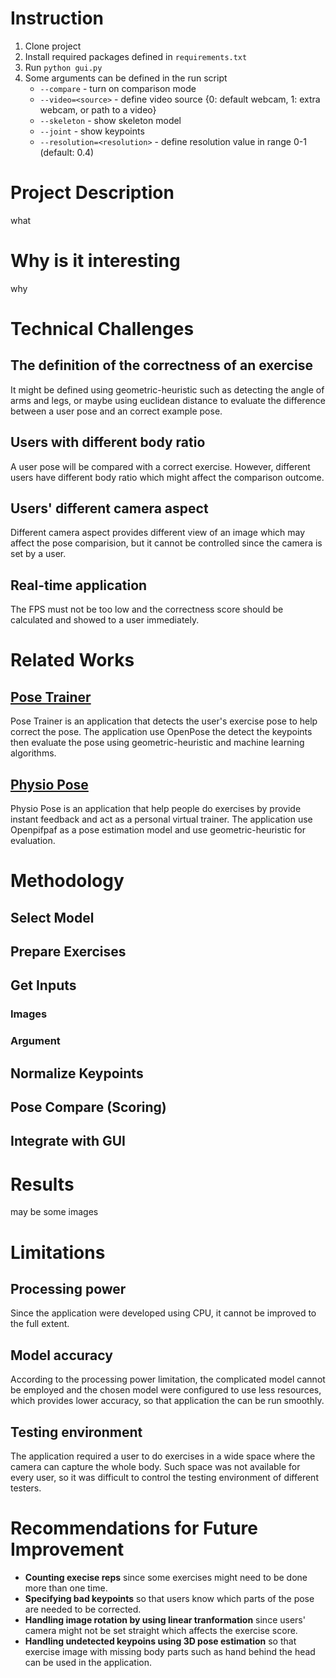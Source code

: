# Instruction
1. Clone project
2. Install required packages defined in `requirements.txt`
3. Run `python gui.py`
4. Some arguments can be defined in the run script
    - `--compare` - turn on comparison mode
    - `--video=<source>` - define video source {0: default webcam, 1: extra webcam, or path to a video}
    - `--skeleton` - show skeleton model
    - `--joint` - show keypoints
    - `--resolution=<resolution>` - define resolution value in range 0-1 (default: 0.4)
# Project Description

what

# Why is it interesting

why

# Technical Challenges

## The definition of the correctness of an exercise
It might be defined using geometric-heuristic such as detecting the angle of arms and legs, or maybe using euclidean distance to evaluate the difference between a user pose and an correct example pose. 
## Users with different body ratio
A user pose will be compared with a correct exercise. However, different users have different body ratio which might affect the comparison outcome. 
## Users' different camera aspect
Different camera aspect provides different view of an image which may affect the pose comparision, but it cannot be controlled since the camera is set by a user.
## Real-time application
The FPS must not be too low and the correctness score should be calculated and showed to a user immediately.
# Related Works

## [Pose Trainer](https://deepai.org/publication/pose-trainer-correcting-exercise-posture-using-pose-estimation)

Pose Trainer is an application that detects the user's exercise pose to help correct the pose. The application use OpenPose the detect the keypoints then evaluate the pose using geometric-heuristic and machine learning algorithms.

## [Physio Pose](https://medium.com/@_samkitjain/physio-pose-a-virtual-physiotherapy-assistant-7d1c17db3159)

Physio Pose is an application that help people do exercises by provide instant feedback and act as a personal virtual trainer. The application use Openpifpaf as a pose estimation model and use geometric-heuristic for evaluation.

# Methodology

## Select Model

## Prepare Exercises

## Get Inputs

### Images

### Argument



## Normalize Keypoints

## Pose Compare (Scoring)

## Integrate with GUI

# Results

may be some images

# Limitations

## Processing power

Since the application were developed using CPU, it cannot be improved to the full extent.

## Model accuracy

According to the processing power limitation, the complicated model cannot be employed and the chosen model were configured to use less resources, which provides lower accuracy, so that application the can be run smoothly.

## Testing environment
The application required a user to do exercises in a wide space where the camera can capture the whole body. Such space was not available for every user, so it was difficult to control the testing environment of different testers.
# Recommendations for Future Improvement
- **Counting execise reps** since some exercises might need to be done more than one time.
- **Specifying bad keypoints** so that users know which parts of the pose are needed to be corrected.
- **Handling image rotation by using linear tranformation** since users' camera might not be set straight which affects the exercise score.
- **Handling undetected keypoins using 3D pose estimation** so that exercise image with missing body parts such as hand behind the head can be used in the application.

